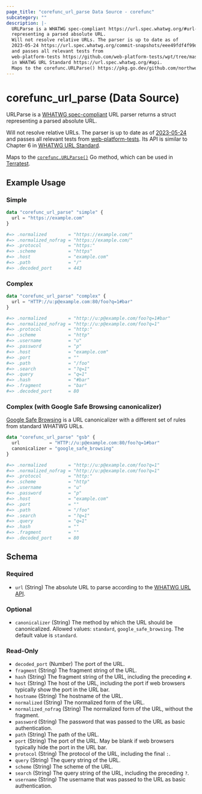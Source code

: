 ```yaml
---
page_title: "corefunc_url_parse Data Source - corefunc"
subcategory: ""
description: |-
  URLParse is a WHATWG spec-compliant https://url.spec.whatwg.org/#url-parsing URL parser returns a struct
  representing a parsed absolute URL.
  Will not resolve relative URLs. The parser is up to date as of
  2023-05-24 https://url.spec.whatwg.org/commit-snapshots/eee49fdf4f99d59f717cbeb0bce29fda930196d4/
  and passes all relevant tests from
  web-platform-tests https://github.com/web-platform-tests/wpt/tree/master/url. Its API is similar to Chapter 6
  in WHATWG URL Standard https://url.spec.whatwg.org/#api.
  Maps to the corefunc.URLParse() https://pkg.go.dev/github.com/northwood-labs/terraform-provider-corefunc/corefunc#URLParse Go method, which can be used in Terratest https://terratest.gruntwork.io.
---
```


# corefunc_url_parse (Data Source)

URLParse is a [WHATWG spec-compliant](https://url.spec.whatwg.org/#url-parsing) URL parser returns a struct
representing a parsed absolute URL.

Will not resolve relative URLs. The parser is up to date as of
[2023-05-24](https://url.spec.whatwg.org/commit-snapshots/eee49fdf4f99d59f717cbeb0bce29fda930196d4/)
and passes all relevant tests from
[web-platform-tests](https://github.com/web-platform-tests/wpt/tree/master/url). Its API is similar to Chapter 6
in [WHATWG URL Standard](https://url.spec.whatwg.org/#api).

Maps to the [`corefunc.URLParse()`](https://pkg.go.dev/github.com/northwood-labs/terraform-provider-corefunc/corefunc#URLParse) Go method, which can be used in [Terratest](https://terratest.gruntwork.io).

## Example Usage

### Simple

```terraform
data "corefunc_url_parse" "simple" {
  url = "https://example.com"
}

#=> .normalized        = "https://example.com/"
#=> .normalized_nofrag = "https://example.com/"
#=> .protocol          = "https:"
#=> .scheme            = "https"
#=> .host              = "example.com"
#=> .path              = "/"
#=> .decoded_port      = 443
```

### Complex

```terraform
data "corefunc_url_parse" "complex" {
  url = "HTTP://u:p@example.com:80/foo?q=1#bar"
}

#=> .normalized        = "http://u:p@example.com/foo?q=1#bar"
#=> .normalized_nofrag = "http://u:p@example.com/foo?q=1"
#=> .protocol          = "http:"
#=> .scheme            = "http"
#=> .username          = "u"
#=> .password          = "p"
#=> .host              = "example.com"
#=> .port              = ""
#=> .path              = "/foo"
#=> .search            = "?q=1"
#=> .query             = "q=1"
#=> .hash              = "#bar"
#=> .fragment          = "bar"
#=> .decoded_port      = 80
```

### Complex (with Google Safe Browsing canonicalizer)

[Google Safe Browsing](https://developers.google.com/safe-browsing/v4/urls-hashing#canonicalization)
is a URL canonicalizer with a different set of rules from standard WHATWG URLs.

```terraform
data "corefunc_url_parse" "gsb" {
  url           = "HTTP://u:p@example.com:80/foo?q=1#bar"
  canonicalizer = "google_safe_browsing"
}

#=> .normalized        = "http://u:p@example.com/foo?q=1"
#=> .normalized_nofrag = "http://u:p@example.com/foo?q=1"
#=> .protocol          = "http:"
#=> .scheme            = "http"
#=> .username          = "u"
#=> .password          = "p"
#=> .host              = "example.com"
#=> .port              = ""
#=> .path              = "/foo"
#=> .search            = "?q=1"
#=> .query             = "q=1"
#=> .hash              = ""
#=> .fragment          = ""
#=> .decoded_port      = 80
```

<!-- schema generated by tfplugindocs -->
## Schema

### Required

* `url` (String) The absolute URL to parse according to the [WHATWG URL API](https://url.spec.whatwg.org/#api).

### Optional

* `canonicalizer` (String) The method by which the URL should be canonicalized. Allowed values: `standard`, `google_safe_browsing`. The default value is `standard`.

### Read-Only

* `decoded_port` (Number) The port of the URL.
* `fragment` (String) The fragment string of the URL.
* `hash` (String) The fragment string of the URL, including the preceding `#`.
* `host` (String) The host of the URL, including the port if web browsers typically show the port in the URL bar.
* `hostname` (String) The hostname of the URL.
* `normalized` (String) The normalized form of the URL.
* `normalized_nofrag` (String) The normalized form of the URL, without the fragment.
* `password` (String) The password that was passed to the URL as basic authentication.
* `path` (String) The path of the URL.
* `port` (String) The port of the URL. May be blank if web browsers typically hide the port in the URL bar.
* `protocol` (String) The protocol of the URL, including the final `:`.
* `query` (String) The query string of the URL.
* `scheme` (String) The scheme of the URL.
* `search` (String) The query string of the URL, including the preceding `?`.
* `username` (String) The username that was passed to the URL as basic authentication.

<!-- Preview the provider docs with the Terraform registry provider docs preview tool: https://registry.terraform.io/tools/doc-preview -->
